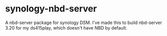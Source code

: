 # synology-nbd-server
A nbd-server package for synology DSM. I've made this to build nbd-server 3.20 for my ds415play, which doesn't have NBD by default. 
